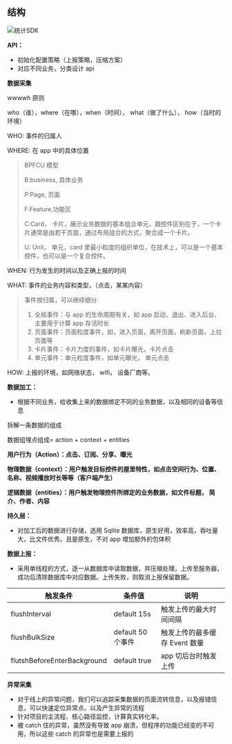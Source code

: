 



## 结构

![统计SDK](https://raw.githubusercontent.com/xiaomanwong/static_file/master/images/%E7%BB%9F%E8%AE%A1SDK.jpg)

**API：**

* 初始化配置策略（上报策略，压缩方案）
* 对应不同业务，分类设计 api

**数据采集**

wwwwh 原则

who（谁），where（在哪），when（时间）， what（做了什么）， how（当时的环境）

WHO: 事件的归属人

WHERE:  在 app 中的具体位置

> BPFCU 模型
>
> B:business, 具体业务
>
> P:Page, 页面
>
> F:Feature,功能区
>
> C:Card， 卡片，展示业务数据的基本组合单元，跟控件区别在于，一个卡片通常是由若干页面，通过布局组合的方式，聚合成一个卡片。
>
> U: Unit， 单元，card 里最小粒度的组织单位，在技术上，可以是一个基本控件，也可以是一个复合控件。
>
> 

WHEN: 行为发生的时间以及正确上报的时间

WHAT: 事件的业务内容和类型，（点击，某某内容）

> 事件按归属，可以继续细分
>
> 1. 全局事件：与 app 的生命周期有关，如 app 启动、退出、进入后台、主要用于计算 app 存活时长
> 2. 页面事件：页面粒度事件，如，进入页面，离开页面，刷新页面，上拉页面等
> 3. 卡片事件：卡片力度的事件，如卡片曝光，卡片点击
> 4. 单元事件：单元粒度事件，如单元曝光， 单元点击

HOW: 上报的环境，如网络状态， wifi， 设备厂商等。

**数据加工：**

* 根据不同业务，给收集上来的数据绑定不同的业务数据，以及相同的设备等信息

拆解一条数据的组成

数据组埋点组成= action + context + entities

**用户行为（Action）：点击、订阅、分享、曝光**

**物理数据（context）：用户触发目标控件的屋里特性，如点击空间行为、位置、名称、视频播放时长等等（客户端产生）**

**逻辑数据（entities）：用户触发物理控件所绑定的业务数据，如文件标题， 简介、作者、内容**

**持久层：**

* 对加工后的数据进行存储，选用 Sqlite 数据库，原生好用，效率高，吞吐量大，比文件优秀。且是原生，不对 app 增加额外的包体积

**数据上报：**

* 采用单线程的方式，逐一从数据库中读取数据，并压缩处理，上传至服务器，成功后清除数据库中对应数据。上传失败，则取消上报保留数据。

| 触发条件                    | 条件值            | 说明                          |
| --------------------------- | ----------------- | ----------------------------- |
| flushInterval               | default 15s       | 触发上传的最大时间间隔        |
| flushBulkSize               | default 50 个事件 | 触发上传的最多缓存 Event 数量 |
| flutshBeforeEnterBackground | default true      | app 切后台时触发上传          |



**异常采集**

* 对于线上的异常问题，我们可以追踪采集数据的页面流转信息，以及报错信息，可以快速定位异常点、以及产生异常的流程
* 针对项目的主流程、核心路径监控，计算真实转化率。
* 被 catch 住的异常，虽然没有导致 app 崩溃，但程序的功能已经变的不可用，所以这些 catch 的异常也是需要上报的

